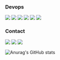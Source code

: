 

### Devops
<a href="" target="_blank"><img src="https://img.shields.io/badge/AWS-FF9900?style=for-the-badge&logo=Amazon Web Services&logoColor=FFFFFF"/></a>
<a href="" target="_blank"><img src="https://img.shields.io/badge/Kubernetes-326CE5?style=for-the-badge&logo=kubernetes&logoColor=FFFFFF"/></a>
<a href="" target="_blank"><img src="https://img.shields.io/badge/Docker-2496ED?style=for-the-badge&logo=Docker&logoColor=FFFFFF"/></a>
<a href="" target="_blank"><img src="https://img.shields.io/badge/Jenkins-D24939?style=for-the-badge&logo=jenkins&logoColor=FFFFFF"/></a>
<a href="" target="_blank"><img src="https://img.shields.io/badge/ArgoCD-EF7B4D?style=for-the-badge&logo=Argo&logoColor=FFFFFF"/></a>
<a href="" target="_blank"><img src="https://img.shields.io/badge/Github Actions-2088FF?style=for-the-badge&logo=Github Actions&logoColor=FFFFFF"/></a>

### Contact
<a href="https://velog.io/@whddms310/posts" target="_blank"><img src="https://img.shields.io/badge/whddms310-20C997?style=for-the-badge&logo=velog&logoColor=FFFFFF"/></a>
<a href="https://www.linkedin.com/in/jong-eun-lee-5094ab240/" target="_blank"><img src="https://img.shields.io/badge/Jong Eun LEE-0A66C2?style=for-the-badge&logo=linkedin&logoColor=FFFFFF"/></a>
<a href="" target="_blank"><img src="https://img.shields.io/badge/whddms1208@gmail.com-EA4335?style=for-the-badge&logo=Gmail&logoColor=FFFFFF"/></a>

![Anurag's GitHub stats](https://github-readme-stats.vercel.app/api?username=SighingOwl&show_icons=true&theme=blue-green)


<!--
**SighingOwl/SighingOwl** is a ✨ _special_ ✨ repository because its `README.md` (this file) appears on your GitHub profile.

Here are some ideas to get you started:

- 🔭 I’m currently working on ...
- 🌱 I’m currently learning ...
- 👯 I’m looking to collaborate on ...
- 🤔 I’m looking for help with ...
- 💬 Ask me about ...
- 📫 How to reach me: ...
- 😄 Pronouns: ...
- ⚡ Fun fact: ...
-->

